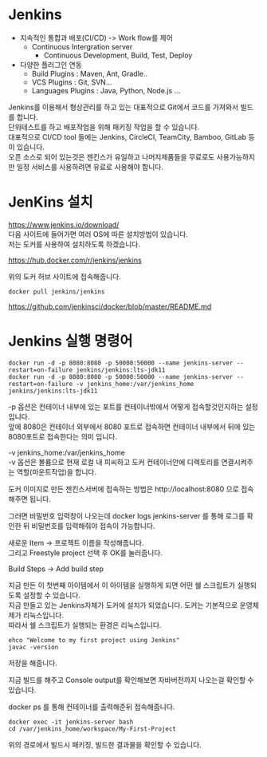 # Jenkins

- 지속적인 통합과 배포(CI/CD) -> Work flow를 제어
    - Continuous Intergration server
        - Continuous Development, Build, Test, Deploy
- 다양한 플러그인 연동
    - Build Plugins : Maven, Ant, Gradle..
    - VCS Plugins : Git, SVN...
    - Languages Plugins : Java, Python, Node.js ...

Jenkins를 이용해서 형상관리를 하고 있는 대표적으로 Git에서 코드를 가져와서 빌드를 합니다.   
단위테스트를 하고 배포작업을 위해 패키징 작업을 할 수 있습니다.  
대표적으로 CI/CD tool 들에는 Jenkins, CircleCI, TeamCity, Bamboo, GitLab 등이 있습니다.  
오픈 소스로 되어 있는것은 젠킨스가 유일하고 나머지제품들을 무료로도 사용가능하지만 일정 서비스를 사용하려면  유료로 사용해야 합니다.   

# JenKins 설치

https://www.jenkins.io/download/  
다음 사이트에 들어가면 여러 OS에 따른 설치방법이 있습니다.  
저는 도커를 사용하여 설치하도록 하겠습니다.

https://hub.docker.com/r/jenkins/jenkins

위의 도커 허브 사이트에 접속해줍니다.

```
docker pull jenkins/jenkins
```

https://github.com/jenkinsci/docker/blob/master/README.md  

# Jenkins 실행 명령어

```
docker run -d -p 8080:8080 -p 50000:50000 --name jenkins-server --restart=on-failure jenkins/jenkins:lts-jdk11
docker run -d -p 8080:8080 -p 50000:50000 --name jenkins-server --restart=on-failure -v jenkins_home:/var/jenkins_home jenkins/jenkins:lts-jdk11
```
-p 옵션은 컨테이너 내부에 있는 포트를 컨테이너밖에서 어떻게 접속할것인지하는 설정입니다.  
앞에 8080은 컨테이너 외부에서 8080 포트로 접속하면 컨테이너 내부에서 뒤에 있는 8080포트로 접속한다는 의미 입니다.

-v jenkins_home:/var/jenkins_home   
-v 옵션은 볼륨으로 현재 로컬 내 피씨하고 도커 컨테이너안에 디렉토리를 연결시켜주는 역할(마운트작업)을 합니다.

도커 이미지로 만든 젠킨스서버에 접속하는 방법은 http://localhost:8080 으로 접속해주면 됩니다.

그러면 비밀번호 입력창이 나오는데 docker logs jenkins-server 를 통해 로그를 확인한 뒤 비밀번호를 입력해줘야 접속이 가능합니다.

새로운 Item -> 프로젝트 이름을 작성해줍니다.  
그리고 Freestyle project 선택 후 OK를 눌러줍니다.  

Build Steps -> Add build step   

지금 만든 이 첫번째 아이템에서 이 아이템을 실행하게 되면 어떤 쉘 스크립트가 실행되도록 설정할 수 있습니다.  
지금 만들고 있는 Jenkins자체가 도커에 설치가 되었습니다. 도커는 기본적으로 운영체제가 리눅스입니다.  
따라서 쉘 스크립트가 실행되는 환경은 리눅스입니다. 

```
ehco "Welcome to my first project using Jenkins"
javac -version
```
저장을 해줍니다.

지금 빌드를 해주고 Console output를 확인해보면 자바버전까지 나오는걸 확인할 수 있습니다.

docker ps 를 통해 컨테이너를 출력해준뒤 접속해줍니다.

```
docker exec -it jenkins-server bash
cd /var/jenkins_home/workspace/My-First-Project
```
위의 경로에서 빌드시 패키징, 빌드한 결과물을 확인할 수 있습니다.